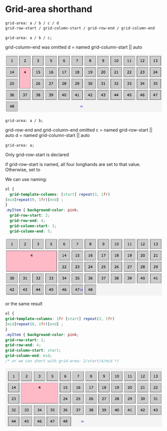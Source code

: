 # Grid-area shorthand

```
grid-area: a / b / c / d
grid-row-start / grid-column-start / grid-row-end / grid-column-end
```
`grid-area: a / b / c;`

grid-column-end was omitted 
d = named grid-column-start || auto

![one-column-wide](../one-column-wide.png)

`grid-area: a / b; `

grid-row-end and grid-column-end omitted 
c = named grid-row-start || auto
d = named grid-column-start || auto

`grid-area: a;`

Only grid-row-start is declared

if grid-row-start is named, all four longhands are set to that value. Otherwise, set to

We can use naming:

```css
ol { 
  grid-template-columns: [start] repeat(3, 1fr)
[mid]repeat(9, 1fr)[end] ;
}
.myItem { background-color: pink;
  grid-row-start: 2;
  grid-row-end: 4;
  grid-column-start: 1;
  grid-column-end: 5;
  ```

  ![grid-naming](../grid-naming.png)

  or the same result 

  ```css
  ol { 
  grid-template-columns: 1fr [start] repeat(3, 1fr)
[mid]repeat(8, 1fr)[end] ;
}
.myItem { background-color: pink;
  grid-row-start: 2;
  grid-row-end: 4;
  grid-column-start: start;
  grid-column-end: mid;
/* or we can short with grid-area: 2/start/4/mid */
```
![grid-naming2](../grid-naming2.png)
